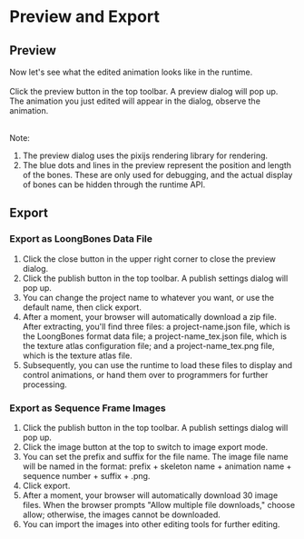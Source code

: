 # Preview and Export

## Preview

Now let's see what the edited animation looks like in the runtime.
<br>
<br>
Click the preview button in the top toolbar. A preview dialog will pop up.
<br>
The animation you just edited will appear in the dialog, observe the animation.
<br>
<br>

Note:

1. The preview dialog uses the pixijs rendering library for rendering.
2. The blue dots and lines in the preview represent the position and length of the bones. These are only used for debugging, and the actual display of bones can be hidden through the runtime API.

## Export

### Export as LoongBones Data File

1. Click the close button in the upper right corner to close the preview dialog.
2. Click the publish button in the top toolbar. A publish settings dialog will pop up.
3. You can change the project name to whatever you want, or use the default name, then click export.
4. After a moment, your browser will automatically download a zip file. After extracting, you'll find three files: a project-name.json file, which is the LoongBones format data file; a project-name_tex.json file, which is the texture atlas configuration file; and a project-name_tex.png file, which is the texture atlas file.
5. Subsequently, you can use the runtime to load these files to display and control animations, or hand them over to programmers for further processing.

### Export as Sequence Frame Images

1. Click the publish button in the top toolbar. A publish settings dialog will pop up.
2. Click the image button at the top to switch to image export mode.
3. You can set the prefix and suffix for the file name. The image file name will be named in the format: prefix + skeleton name + animation name + sequence number + suffix + .png.
4. Click export.
5. After a moment, your browser will automatically download 30 image files. When the browser prompts "Allow multiple file downloads," choose allow; otherwise, the images cannot be downloaded.
6. You can import the images into other editing tools for further editing.
